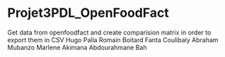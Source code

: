 # Projet3PDL_OpenFoodFact
Get data from openfoodfact and create comparision matrix in order to export them in CSV
Hugo Palla
Romain Boitard
Fanta Coulibaly 
Abraham Mubanzo 
Marlene Akimana 
Abdourahmane Bah